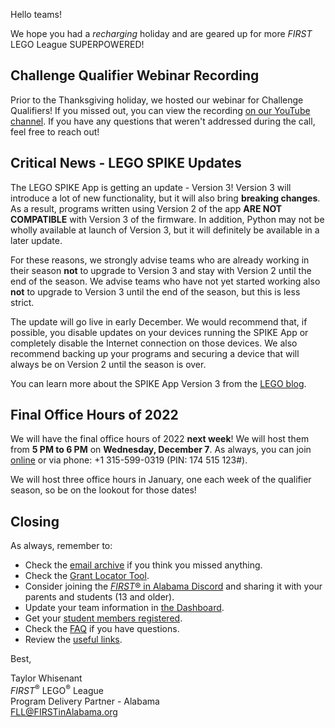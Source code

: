 Hello teams!

We hope you had a *recharging* holiday and are geared up for more *FIRST* LEGO League SUPERPOWERED!


## Challenge Qualifier Webinar Recording

Prior to the Thanksgiving holiday, we hosted our webinar for Challenge Qualifiers! If you missed out, you can view the recording [on our YouTube channel](https://www.youtube.com/watch?v=AkQqNsu73M0). If you have any questions that weren't addressed during the call, feel free to reach out!


## **Critical News** - LEGO SPIKE Updates

The LEGO SPIKE App is getting an update - Version 3! Version 3 will introduce a lot of new functionality, but it will also bring **breaking changes**. As a result, programs written using Version 2 of the app **ARE NOT COMPATIBLE** with Version 3 of the firmware. In addition, Python may not be wholly available at launch of Version 3, but it will definitely be available in a later update.

For these reasons, we strongly advise teams who are already working in their season **not** to upgrade to Version 3 and stay with Version 2 until the end of the season. We advise teams who have not yet started working also **not** to upgrade to Version 3 until the end of the season, but this is less strict.

The update will go live in early December. We would recommend that, if possible, you disable updates on your devices running the SPIKE App or completely disable the Internet connection on those devices. We also recommend backing up your programs and securing a device that will always be on Version 2 until the season is over.

You can learn more about the SPIKE App Version 3 from the [LEGO blog](https://community.legoeducation.com/blogs/36/210).


## Final Office Hours of 2022

We will have the final office hours of 2022 **next week**! We will host them from **5 PM to 6 PM** on **Wednesday, December 7**. As always, you can join [online](https://meet.google.com/mso-yhrn-brp) or via phone: +1 315-599-0319 (PIN: 174 515 123#).

We will host three office hours in January, one each week of the qualifier season, so be on the lookout for those dates!


## Closing

As always, remember to:
- Check the [email archive](https://github.com/drewwhis/alabama-first-lego-league/tree/main/2022-2023/email-blasts) if you think you missed anything.
- Check the [Grant Locator Tool](https://www.firstinspires.org/robotics/team-grants).
- Consider joining the [*FIRST*&reg; in Alabama Discord](http://discord.gg/XfurbWERQ8) and sharing it with your parents and students (13 and older).
- Update your team information in [the Dashboard](https://my.firstinspires.org/Dashboard/).
- Get your [student members registered](https://www.firstinspires.org/resource-library/youth-registration-system).
- Check the [FAQ](https://github.com/drewwhis/alabama-first-lego-league/wiki/Frequently-Asked-Questions) if you have questions.
- Review the [useful links](https://github.com/drewwhis/alabama-first-lego-league/wiki/Useful-Links).


Best,
<p>
  Taylor Whisenant<br />
  <i>FIRST</i><sup>&reg;</sup> LEGO<sup>&reg;</sup> League<br />
  Program Delivery Partner - Alabama<br >
  <a href="mailto:fll@firstinalabama.org">FLL@FIRSTinAlabama.org</a>
</p>